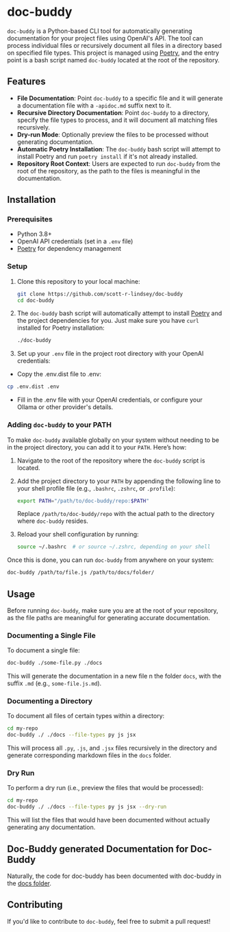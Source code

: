 # doc-buddy

`doc-buddy` is a Python-based CLI tool for automatically generating documentation for your project files using OpenAI's API. The tool can process individual files or recursively document all files in a directory based on specified file types. This project is managed using [Poetry](https://python-poetry.org/), and the entry point is a bash script named `doc-buddy` located at the root of the repository.

## Features

- **File Documentation**: Point `doc-buddy` to a specific file and it will generate a documentation file with a `-apidoc.md` suffix next to it.
- **Recursive Directory Documentation**: Point `doc-buddy` to a directory, specify the file types to process, and it will document all matching files recursively.
- **Dry-run Mode**: Optionally preview the files to be processed without generating documentation.
- **Automatic Poetry Installation**: The `doc-buddy` bash script will attempt to install Poetry and run `poetry install` if it's not already installed.
- **Repository Root Context**: Users are expected to run `doc-buddy` from the root of the repository, as the path to the files is meaningful in the documentation.

## Installation

### Prerequisites

- Python 3.8+
- OpenAI API credentials (set in a `.env` file)
- [Poetry](https://python-poetry.org/) for dependency management 

### Setup

1. Clone this repository to your local machine:

   ```bash
   git clone https://github.com/scott-r-lindsey/doc-buddy
   cd doc-buddy
   ```

2. The `doc-buddy` bash script will automatically attempt to install [Poetry](https://python-poetry.org/) and the project dependencies for you. Just make sure you have `curl` installed for Poetry installation:

   ```bash
   ./doc-buddy
   ```

3. Set up your `.env` file in the project root directory with your OpenAI credentials:

  - Copy the .env.dist file to .env:

  ```bash
  cp .env.dist .env
  ```

- Fill in the .env file with your OpenAI credentials, or configure your Ollama or other provider's details.

### Adding `doc-buddy` to your PATH

To make `doc-buddy` available globally on your system without needing to be in the project directory, you can add it to your `PATH`. Here’s how:

1. Navigate to the root of the repository where the `doc-buddy` script is located.

2. Add the project directory to your `PATH` by appending the following line to your shell profile file (e.g., `.bashrc`, `.zshrc`, or `.profile`):

   ```bash
   export PATH="/path/to/doc-buddy/repo:$PATH"
   ```

   Replace `/path/to/doc-buddy/repo` with the actual path to the directory where `doc-buddy` resides.

3. Reload your shell configuration by running:

   ```bash
   source ~/.bashrc  # or source ~/.zshrc, depending on your shell
   ```

Once this is done, you can run `doc-buddy` from anywhere on your system:

```bash
doc-buddy /path/to/file.js /path/to/docs/folder/
```

## Usage

Before running `doc-buddy`, make sure you are at the root of your repository, as the file paths are meaningful for generating accurate documentation.

### Documenting a Single File

To document a single file:

```bash
doc-buddy ./some-file.py ./docs
```

This will generate the documentation in a new file n the folder `docs`, with the suffix `.md` (e.g., `some-file.js.md`).

### Documenting a Directory

To document all files of certain types within a directory:

```bash
cd my-repo
doc-buddy ./ ./docs --file-types py js jsx
```

This will process all `.py`, `.js`, and `.jsx` files recursively in the directory and generate corresponding markdown files in the `docs` folder.

### Dry Run

To perform a dry run (i.e., preview the files that would be processed):

```bash
cd my-repo
doc-buddy ./ ./docs --file-types py js jsx --dry-run
```

This will list the files that would have been documented without actually generating any documentation.

## Doc-Buddy generated Documentation for Doc-Buddy

Naturally, the code for doc-buddy has been documented with doc-buddy in the [docs folder](./docs/index.md).

## Contributing

If you'd like to contribute to `doc-buddy`, feel free to submit a pull request!

